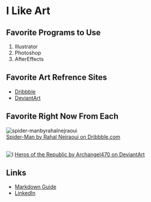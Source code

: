 # I Like Art

## Favorite Programs to Use 
1. Illustrator
2. Photoshop
3. AfterEffects

## Favorite Art Refrence Sites
* [Dribbble](https://dribbble.com/)
* [DeviantArt](https://www.deviantart.com/)

## Favorite Right Now From Each
![spider-manbyrahalnejraoui](https://cdn.dribbble.com/users/94598/screenshots/9674312/media/f2f603be6657b5360e7f571de984fc49.png)
<br/>
[Spider-Man by Rahal Nejraoui on Dribbble.com](https://dribbble.com/shots/9674312-Get-Out-Of-My-Kitchen-Spider-Man)
<br/>
<br/>

![l](https://images-wixmp-ed30a86b8c4ca887773594c2.wixmp.com/f/da69591c-dfd3-40bc-9ce0-5e5c01548a33/ddoz2na-8c231db6-6ca5-4270-8ef9-274425c4569b.jpg/v1/fill/w_1192,h_670,q_70,strp/heroes_of_the_republic__sfm_4k__by_archangel470_ddoz2na-pre.jpg?token=eyJ0eXAiOiJKV1QiLCJhbGciOiJIUzI1NiJ9.eyJzdWIiOiJ1cm46YXBwOjdlMGQxODg5ODIyNjQzNzNhNWYwZDQxNWVhMGQyNmUwIiwiaXNzIjoidXJuOmFwcDo3ZTBkMTg4OTgyMjY0MzczYTVmMGQ0MTVlYTBkMjZlMCIsIm9iaiI6W1t7ImhlaWdodCI6Ijw9MjE2MCIsInBhdGgiOiJcL2ZcL2RhNjk1OTFjLWRmZDMtNDBiYy05Y2UwLTVlNWMwMTU0OGEzM1wvZGRvejJuYS04YzIzMWRiNi02Y2E1LTQyNzAtOGVmOS0yNzQ0MjVjNDU2OWIuanBnIiwid2lkdGgiOiI8PTM4NDAifV1dLCJhdWQiOlsidXJuOnNlcnZpY2U6aW1hZ2Uub3BlcmF0aW9ucyJdfQ.xxXSzpDL9MFRZU2RZ33fU3V4pfZEQhXKkCuNiDjXadM)
[Heros of the Republic by Archangel470 on DeviantArt](https://images-wixmp-ed30a86b8c4ca887773594c2.wixmp.com/f/da69591c-dfd3-40bc-9ce0-5e5c01548a33/ddoz2na-8c231db6-6ca5-4270-8ef9-274425c4569b.jpg/v1/fill/w_1192,h_670,q_70,strp/heroes_of_the_republic__sfm_4k__by_archangel470_ddoz2na-pre.jpg?token=eyJ0eXAiOiJKV1QiLCJhbGciOiJIUzI1NiJ9.eyJzdWIiOiJ1cm46YXBwOjdlMGQxODg5ODIyNjQzNzNhNWYwZDQxNWVhMGQyNmUwIiwiaXNzIjoidXJuOmFwcDo3ZTBkMTg4OTgyMjY0MzczYTVmMGQ0MTVlYTBkMjZlMCIsIm9iaiI6W1t7ImhlaWdodCI6Ijw9MjE2MCIsInBhdGgiOiJcL2ZcL2RhNjk1OTFjLWRmZDMtNDBiYy05Y2UwLTVlNWMwMTU0OGEzM1wvZGRvejJuYS04YzIzMWRiNi02Y2E1LTQyNzAtOGVmOS0yNzQ0MjVjNDU2OWIuanBnIiwid2lkdGgiOiI8PTM4NDAifV1dLCJhdWQiOlsidXJuOnNlcnZpY2U6aW1hZ2Uub3BlcmF0aW9ucyJdfQ.xxXSzpDL9MFRZU2RZ33fU3V4pfZEQhXKkCuNiDjXadM)
<br/>
## Links
* [Markdown Guide](https://github.com/adam-p/markdown-here/wiki/Markdown-Cheatsheet#images)
* [LinkedIn](https://www.linkedin.com/in/noah-mahlberg/)
<br/>
<br/>